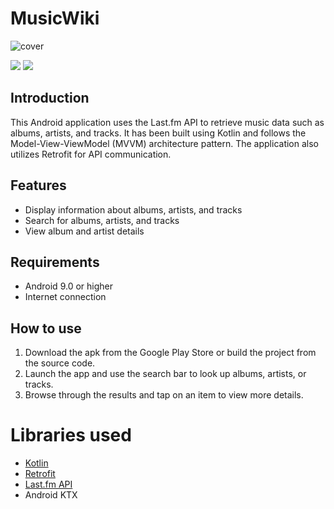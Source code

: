 # MusicWiki

![cover](https://user-images.githubusercontent.com/49442939/216228173-8966f64e-d5de-4095-b066-8e22135c57a7.png)

<a href="https://github.com/yashkasera/MusicWiki/releases/download/1.0.0/musicwiki-release1.0.0.apk" alt="Version">
      <img src="https://img.shields.io/badge/version-1.0.0-blue" /></a>
<a href="https://www.figma.com/file/dg3xCGEVAVuMhgUiQ6n8xV/MusicWiki?node-id=3%3A736&t=NLaVNINIgNCveeLB-1" alt="Figma">      
  <img src="https://img.shields.io/badge/Figma-F24E1E?style=for-the-badge&logo=figma&logoColor=white&style=flat" /></a>

## Introduction
This Android application uses the Last.fm API to retrieve music data such as albums, artists, and tracks. It has been built using Kotlin and follows the Model-View-ViewModel (MVVM) architecture pattern. 
The application also utilizes Retrofit for API communication.

## Features
- Display information about albums, artists, and tracks
- Search for albums, artists, and tracks
- View album and artist details

## Requirements
- Android 9.0 or higher
- Internet connection

## How to use
1. Download the apk from the Google Play Store or build the project from the source code.
1. Launch the app and use the search bar to look up albums, artists, or tracks.
1. Browse through the results and tap on an item to view more details.

# Libraries used
- [Kotlin](https://kotlinlang.org/)
- [Retrofit](https://square.github.io/retrofit/)
- [Last.fm API](https://www.last.fm/api)
- Android KTX

